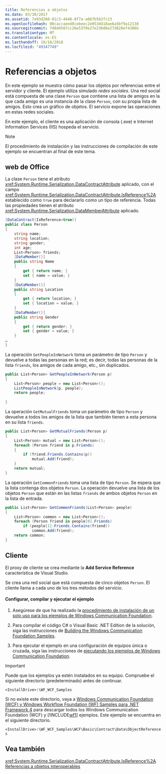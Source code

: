 ```yaml
---
title: Referencias a objetos
ms.date: 03/30/2017
ms.assetid: 7a93d260-91c3-4448-8f7a-a66fb562fc23
ms.openlocfilehash: 00caccaeed8cebeec2e053d418ae6a5bf9a12138
ms.sourcegitcommit: fd8d4587cc26e53f0e27e230d6e27d828ef4306b
ms.translationtype: MT
ms.contentlocale: es-ES
ms.lasthandoff: 10/16/2018
ms.locfileid: "49347749"
---
```

# <a name="object-references"></a>Referencias a objetos
En este ejemplo se muestra cómo pasar los objetos por referencias entre el servidor y cliente. El ejemplo utiliza simulado *redes sociales*. Una red social está compuesta de una clase `Person` que contiene una lista de amigos en la que cada amigo es una instancia de la clase `Person`, con su propia lista de amigos. Esto crea un gráfico de objetos. El servicio expone las operaciones en estas redes sociales.  
  
 En este ejemplo, el cliente es una aplicación de consola (.exe) e Internet Information Services (IIS) hospeda el servicio.  
  
> [!NOTE]
>  El procedimiento de instalación y las instrucciones de compilación de este ejemplo se encuentran al final de este tema.  
  
## <a name="service"></a>web de Office  
 La clase `Person` tiene el atributo <xref:System.Runtime.Serialization.DataContractAttribute> aplicado, con el campo <xref:System.Runtime.Serialization.DataContractAttribute.IsReference%2A> establecido como `true` para declararlo como un tipo de referencia. Todas las propiedades tienen el atributo <xref:System.Runtime.Serialization.DataMemberAttribute> aplicado.  
  
```csharp
[DataContract(IsReference=true)]  
public class Person  
{  
    string name;  
    string location;  
    string gender;  
    int age;  
    List<Person> friends;  
    [DataMember()]  
    public string Name  
    {  
        get { return name; }  
        set { name = value; }  
    }  
    [DataMember()]  
    public string Location  
    {  
        get { return location; }  
        set { location = value; }  
    }  
    [DataMember()]  
    public string Gender  
    {  
        get { return gender; }  
        set { gender = value; }  
    }  
…  
}  
```  
  
 La operación `GetPeopleInNetwork` toma un parámetro de tipo `Person` y devuelve a todas las personas en la red; es decir, todas las personas de la lista `friends`, los amigos de cada amigo, etc., sin duplicados.  
  
```csharp
public List<Person> GetPeopleInNetwork(Person p)  
{  
    List<Person> people = new List<Person>();  
    ListPeopleInNetwork(p, people);  
    return people;  
  
}  
```  
  
 La operación `GetMutualFriends` toma un parámetro de tipo `Person` y devuelve a todos los amigos de la lista que también tienen a esta persona en su lista `friends`.  
  
```csharp
public List<Person> GetMutualFriends(Person p)  
{  
    List<Person> mutual = new List<Person>();  
    foreach (Person friend in p.Friends)  
    {  
        if (friend.Friends.Contains(p))  
            mutual.Add(friend);  
    }  
    return mutual;  
}  
```  
  
 La operación `GetCommonFriends` toma una lista de tipo `Person`. Se espera que la lista contenga dos objetos `Person`. La operación devuelve una lista de los objetos `Person` que están en las listas `friends` de ambos objetos `Person` en la lista de entrada.  
  
```csharp
public List<Person> GetCommonFriends(List<Person> people)  
{  
    List<Person> common = new List<Person>();  
    foreach (Person friend in people[0].Friends)  
        if (people[1].Friends.Contains(friend))  
            common.Add(friend);  
    return common;  
}  
```  
  
## <a name="client"></a>Cliente  
 El proxy de cliente se crea mediante la **Add Service Reference** característica de Visual Studio.  
  
 Se crea una red social que está compuesta de cinco objetos `Person`. El cliente llama a cada uno de los tres métodos del servicio.  
  
#### <a name="to-set-up-build-and-run-the-sample"></a>Configurar, compilar y ejecutar el ejemplo  
  
1.  Asegúrese de que ha realizado la [procedimiento de instalación de un solo uso para los ejemplos de Windows Communication Foundation](../../../../docs/framework/wcf/samples/one-time-setup-procedure-for-the-wcf-samples.md).  
  
2.  Para compilar el código C# o Visual Basic .NET Edition de la solución, siga las instrucciones de [Building the Windows Communication Foundation Samples](../../../../docs/framework/wcf/samples/building-the-samples.md).  
  
3.  Para ejecutar el ejemplo en una configuración de equipos única o cruzada, siga las instrucciones de [ejecutando los ejemplos de Windows Communication Foundation](../../../../docs/framework/wcf/samples/running-the-samples.md).  
  
> [!IMPORTANT]
>  Puede que los ejemplos ya estén instalados en su equipo. Compruebe el siguiente directorio (predeterminado) antes de continuar.  
>   
>  `<InstallDrive>:\WF_WCF_Samples`  
>   
>  Si no existe este directorio, vaya a [Windows Communication Foundation (WCF) y Windows Workflow Foundation (WF) Samples para .NET Framework 4](https://go.microsoft.com/fwlink/?LinkId=150780) para descargar todos los Windows Communication Foundation (WCF) y [!INCLUDE[wf1](../../../../includes/wf1-md.md)] ejemplos. Este ejemplo se encuentra en el siguiente directorio.  
>   
>  `<InstallDrive>:\WF_WCF_Samples\WCF\Basic\Contract\Data\ObjectReferences`  
  
## <a name="see-also"></a>Vea también  
 <xref:System.Runtime.Serialization.DataContractAttribute.IsReference%2A>  
 [Referencias a objetos interoperables](../../../../docs/framework/wcf/feature-details/interoperable-object-references.md)
